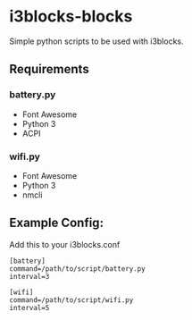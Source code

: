 # i3blocks-blocks

Simple python scripts to be used with i3blocks.

## Requirements

### battery.py 
- Font Awesome
- Python 3
- ACPI

### wifi.py
- Font Awesome
- Python 3
- nmcli

## Example Config:
Add this to your i3blocks.conf
```
[battery]
command=/path/to/script/battery.py
interval=3
```

```
[wifi]
command=/path/to/script/wifi.py
interval=5
```
